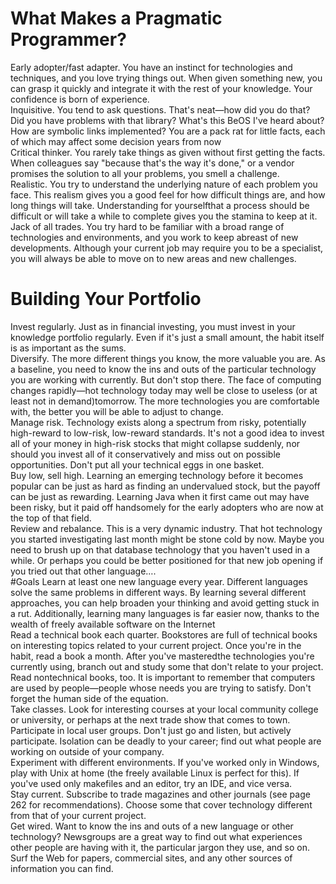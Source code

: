# What Makes a Pragmatic Programmer?
Early adopter/fast adapter. You have an instinct for
technologies and techniques, and you love trying things out. When
given something new, you can grasp it quickly and integrate it with
the rest of your knowledge. Your confidence is born of experience.<br>
Inquisitive. You tend to ask questions. That's neat—how did
you do that? Did you have problems with that library? What's this
BeOS I've heard about? How are symbolic links implemented? You
are a pack rat for little facts, each of which may affect some decision
years from now<br>
Critical thinker. You rarely take things as given without first
getting the facts. When colleagues say "because that's the way it's
done," or a vendor promises the solution to all your problems, you
smell a challenge.<br>
Realistic. You try to understand the underlying nature of each
problem you face. This realism gives you a good feel for how difficult
things are, and how long things will take. Understanding for yourselfthat a process should be difficult or will take a while to complete
gives you the stamina to keep at it.<br>
Jack of all trades. You try hard to be familiar with a broad
range of technologies and environments, and you work to keep
abreast of new developments. Although your current job may require
you to be a specialist, you will always be able to move on to new areas
and new challenges.<br>
# Building Your Portfolio
Invest regularly. Just as in financial investing, you must
invest in your knowledge portfolio regularly. Even if it's just a small
amount, the habit itself is as important as the sums. <br>
Diversify. The more different things you know, the more
valuable you are. As a baseline, you need to know the ins and outs of
the particular technology you are working with currently. But don't
stop there. The face of computing changes rapidly—hot technology
today may well be close to useless (or at least not in demand)tomorrow. The more technologies you are comfortable with, the
better you will be able to adjust to change.<br>
Manage risk. Technology exists along a spectrum from risky,
potentially high-reward to low-risk, low-reward standards. It's not a
good idea to invest all of your money in high-risk stocks that might
collapse suddenly, nor should you invest all of it conservatively and
miss out on possible opportunities. Don't put all your technical eggs
in one basket.<br>
Buy low, sell high. Learning an emerging technology before it
becomes popular can be just as hard as finding an undervalued stock,
but the payoff can be just as rewarding. Learning Java when it first
came out may have been risky, but it paid off handsomely for the
early adopters who are now at the top of that field.<br>
Review and rebalance. This is a very dynamic industry. That
hot technology you started investigating last month might be stone
cold by now. Maybe you need to brush up on that database
technology that you haven't used in a while. Or perhaps you could be
better positioned for that new job opening if you tried out that other
language….<br>
#Goals
Learn at least one new language every year. Different
languages solve the same problems in different ways. By learning
several different approaches, you can help broaden your thinking
and avoid getting stuck in a rut. Additionally, learning many
languages is far easier now, thanks to the wealth of freely available
software on the Internet <br>
Read a technical book each quarter. Bookstores are full of
technical books on interesting topics related to your current project.
Once you're in the habit, read a book a month. After you've masteredthe technologies you're currently using, branch out and study some
that don't relate to your project.<br>
Read nontechnical books, too. It is important to remember
that computers are used by people—people whose needs you are
trying to satisfy. Don't forget the human side of the equation.<br>
Take classes. Look for interesting courses at your local
community college or university, or perhaps at the next trade show
that comes to town.<br>
Participate in local user groups. Don't just go and listen, but
actively participate. Isolation can be deadly to your career; find out
what people are working on outside of your company.<br>
Experiment with different environments. If you've worked
only in Windows, play with Unix at home (the freely available Linux
is perfect for this). If you've used only makefiles and an editor, try an
IDE, and vice versa.<br>
Stay current. Subscribe to trade magazines and other journals
(see page 262 for recommendations). Choose some that cover
technology different from that of your current project.<br>
Get wired. Want to know the ins and outs of a new language or
other technology? Newsgroups are a great way to find out what
experiences other people are having with it, the particular jargon
they use, and so on. Surf the Web for papers, commercial sites, and
any other sources of information you can find.<br>
